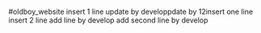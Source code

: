 #oldboy_website
insert 1 line
update by developpdate by 12insert one line
insert 2 line
add line by develop
add second line by develop

